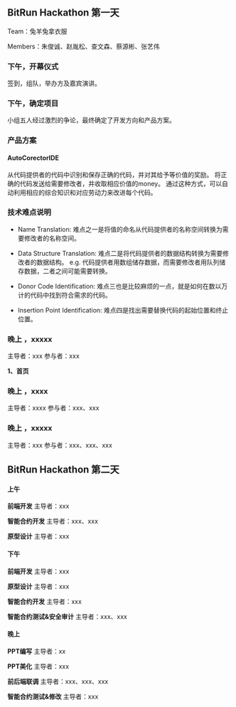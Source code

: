## BitRun Hackathon 第一天
Team：兔羊兔拿衣服

Members：朱俊诚、赵胤松、查文森、蔡源彬、张艺伟

### 下午，开幕仪式 ###

签到，组队，举办方及嘉宾演讲。

### 下午，确定项目 ###

小组五人经过激烈的争论，最终确定了开发方向和产品方案。

### 产品方案

#### AutoCorectorIDE

从代码提供者的代码中识别和保存正确的代码，并对其给予等价值的奖励。
将正确的代码发送给需要修改者，并收取相应价值的money。
通过这种方式，可以自动利用相应的综合知识和对应劳动力来改进每个代码。

### 技术难点说明
* Name Translation:
  难点之一是将值的命名从代码提供者的名称空间转换为需要修改者的名称空间。
 
* Data Structure Translation:
  难点二是将代码提供者的数据结构转换为需要修改者的数据结构。
  e.g. 代码提供者用数组储存数据，而需要修改者用队列储存数据，二者之间可能需要转换。

* Donor Code Identification:
  难点三也是比较麻烦的一点，就是如何在数以万计的代码中找到符合需求的代码。

* Insertion Point Identification:
  难点四是找出需要替换代码的起始位置和终止位置。
  
### 晚上 ，xxxxx ###
主导者：xxx
参与者：xxx

**1、首页**

### 晚上 ，xxxx ###
主导者：xxxx
参与者：xxx、xxx


### 晚上 ，xxxxx ###
主导者：xxx
参与者：xxx、xxx、xxx


## BitRun Hackathon 第二天
####  上午
 **前端开发**
主导者：xxx

 **智能合约开发**
主导者：xxx、xxx

 **原型设计**
主导者：xxx

####  下午
 **前端开发**
主导者：xxx

 **原型设计**
主导者：xxx 

 **智能合约开发**
主导者：xxx

 **智能合约测试&安全审计**
主导者：xxx、xxx

####  晚上
 **PPT编写**
主导者：xx 

 **PPT美化**
主导者：xxx 

 **前后端联调**
主导者：xxx、xxx、xxx

 **智能合约测试&修改**
主导者：xxx
